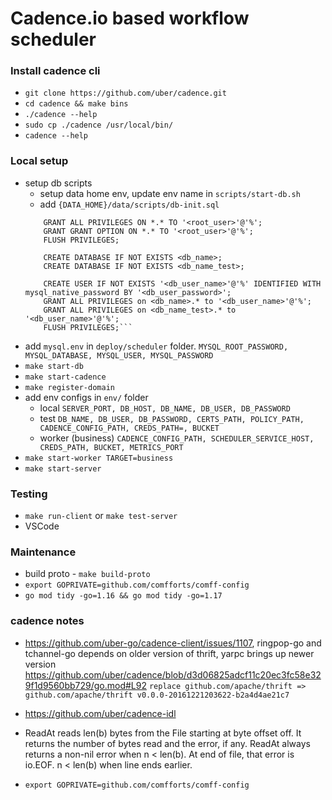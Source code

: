 # Cadence.io based workflow scheduler

### Install cadence cli
- `git clone https://github.com/uber/cadence.git`
- `cd cadence && make bins`
- `./cadence --help`
- `sudo cp ./cadence /usr/local/bin/`
- `cadence --help`

### Local setup
- setup db scripts
    - setup data home env, update env name in `scripts/start-db.sh`
    - add `{DATA_HOME}/data/scripts/db-init.sql`
    ```CREATE USER IF NOT EXISTS '<root_user>'@'%' IDENTIFIED WITH mysql_native_password BY '<root_password>';
        GRANT ALL PRIVILEGES ON *.* TO '<root_user>'@'%';
        GRANT GRANT OPTION ON *.* TO '<root_user>'@'%';
        FLUSH PRIVILEGES;

        CREATE DATABASE IF NOT EXISTS <db_name>;
        CREATE DATABASE IF NOT EXISTS <db_name_test>;

        CREATE USER IF NOT EXISTS '<db_user_name>'@'%' IDENTIFIED WITH mysql_native_password BY '<db_user_password>';
        GRANT ALL PRIVILEGES on <db_name>.* to '<db_user_name>'@'%';
        GRANT ALL PRIVILEGES on <db_name_test>.* to '<db_user_name>'@'%';
        FLUSH PRIVILEGES;```
- add `mysql.env` in `deploy/scheduler` folder. `MYSQL_ROOT_PASSWORD, MYSQL_DATABASE, MYSQL_USER, MYSQL_PASSWORD`
- `make start-db`
- `make start-cadence`
- `make register-domain`
- add env configs in `env/` folder
    - local
        `SERVER_PORT, DB_HOST, DB_NAME, DB_USER, DB_PASSWORD`
    - test
        `DB_NAME, DB_USER, DB_PASSWORD, CERTS_PATH, POLICY_PATH, CADENCE_CONFIG_PATH, CREDS_PATH=, BUCKET`
    - worker (business)
        `CADENCE_CONFIG_PATH, SCHEDULER_SERVICE_HOST, CREDS_PATH, BUCKET, METRICS_PORT`
- `make start-worker TARGET=business`
- `make start-server`

### Testing
- `make run-client` or `make test-server`
- VSCode

### Maintenance
- build proto - `make build-proto`
- `export GOPRIVATE=github.com/comfforts/comff-config`
- `go mod tidy -go=1.16 && go mod tidy -go=1.17`

### cadence notes

- https://github.com/uber-go/cadence-client/issues/1107, ringpop-go and tchannel-go depends on older version of thrift, yarpc brings up newer version https://github.com/uber/cadence/blob/d3d06825adcf11c20ec3fc58e329f1d9560bb729/go.mod#L92
`replace github.com/apache/thrift => github.com/apache/thrift v0.0.0-20161221203622-b2a4d4ae21c7`

- https://github.com/uber/cadence-idl

- ReadAt reads len(b) bytes from the File starting at byte offset off. It returns the number of bytes read and the error, if any. ReadAt always returns a non-nil error when n < len(b). At end of file, that error is io.EOF. n < len(b) when line ends earlier.

- `export GOPRIVATE=github.com/comfforts/comff-config`